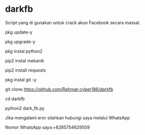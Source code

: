 # darkfb
Script yang di gunakan untuk crack akun Facebook secara massal.

pkg update-y

pkg upgrade-y

pkg instal python2

pip2 instal mekanik

pip2 install requests

pkg instal git -y

git clone https://github.com/Rahmat-cyber186/darkfb

cd darkfb

python2 dark_fb.py


Jika mengalami eror silahkan hubungi saya melalui WhatsApp

Nomor WhatsApp saya:+6285754629509
